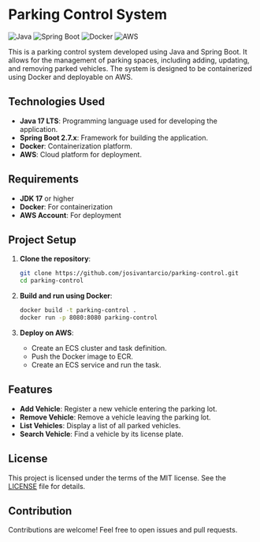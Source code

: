 # Parking Control System

![Java](https://img.shields.io/badge/Java-ED8B00?style=for-the-badge&logo=java&logoColor=white)
![Spring Boot](https://img.shields.io/badge/Spring%20Boot-6DB33F?style=for-the-badge&logo=springboot&logoColor=white)
![Docker](https://img.shields.io/badge/Docker-2496ED?style=for-the-badge&logo=docker&logoColor=white)
![AWS](https://img.shields.io/badge/AWS-232F3E?style=for-the-badge&logo=amazonaws&logoColor=white)

This is a parking control system developed using Java and Spring Boot. It allows for the management of parking spaces, including adding, updating, and removing parked vehicles. The system is designed to be containerized using Docker and deployable on AWS.

## Technologies Used

- **Java 17 LTS**: Programming language used for developing the application.
- **Spring Boot 2.7.x**: Framework for building the application.
- **Docker**: Containerization platform.
- **AWS**: Cloud platform for deployment.

## Requirements

- **JDK 17** or higher
- **Docker**: For containerization
- **AWS Account**: For deployment

## Project Setup

1. **Clone the repository**:
    ```bash
    git clone https://github.com/josivantarcio/parking-control.git
    cd parking-control
    ```

2. **Build and run using Docker**:
    ```bash
    docker build -t parking-control .
    docker run -p 8080:8080 parking-control
    ```

3. **Deploy on AWS**:
    - Create an ECS cluster and task definition.
    - Push the Docker image to ECR.
    - Create an ECS service and run the task.

## Features

- **Add Vehicle**: Register a new vehicle entering the parking lot.
- **Remove Vehicle**: Remove a vehicle leaving the parking lot.
- **List Vehicles**: Display a list of all parked vehicles.
- **Search Vehicle**: Find a vehicle by its license plate.

## License

This project is licensed under the terms of the MIT license. See the [LICENSE](LICENSE) file for details.

## Contribution

Contributions are welcome! Feel free to open issues and pull requests.
